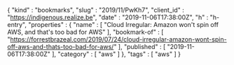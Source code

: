 {
  "kind" : "bookmarks",
  "slug" : "2019/11/PwKh7",
  "client_id" : "https://indigenous.realize.be",
  "date" : "2019-11-06T17:38:00Z",
  "h" : "h-entry",
  "properties" : {
    "name" : [ "Cloud Irregular: Amazon won't spin off AWS, and that's too bad for AWS" ],
    "bookmark-of" : [ "https://forrestbrazeal.com/2019/07/24/cloud-irregular-amazon-wont-spin-off-aws-and-thats-too-bad-for-aws/" ],
    "published" : [ "2019-11-06T17:38:00Z" ],
    "category" : [ "aws" ]
  },
  "tags" : [ "aws" ]
}
